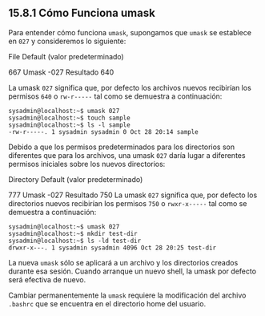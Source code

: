 ## 15.8.1 Cómo Funciona umask
Para entender cómo funciona `umask`, supongamos que `umask` se establece en `027` y consideremos lo siguiente:

File Default
(valor predeterminado)

667
Umask	-027
Resultado	640

La umask `027` significa que, por defecto los archivos nuevos recibirían los permisos `640` o `rw-r-----` tal como se demuestra a continuación:

```shell-session
sysadmin@localhost:~$ umask 027
sysadmin@localhost:~$ touch sample
sysadmin@localhost:~$ ls -l sample
-rw-r-----. 1 sysadmin sysadmin 0 Oct 28 20:14 sample
```

Debido a que los permisos predeterminados para los directorios son diferentes que para los archivos, una umask `027` daría lugar a diferentes permisos iniciales sobre los nuevos directorios:

Directory Default
(valor predeterminado)

777
Umask	-027
Resultado	750
La umask `027` significa que, por defecto los directorios nuevos recibirían los permisos `750` o `rwxr-x-----` tal como se demuestra a continuación:

```shell-session
sysadmin@localhost:~$ umask 027
sysadmin@localhost:~$ mkdir test-dir
sysadmin@localhost:~$ ls -ld test-dir
drwxr-x---. 1 sysadmin sysadmin 4096 Oct 28 20:25 test-dir
```

La nueva `umask` sólo se aplicará a un archivo y los directorios creados durante esa sesión. Cuando arranque un nuevo shell, la umask por defecto será efectiva de nuevo.

Cambiar permanentemente la `umask` requiere la modificación del archivo `.bashrc` que se encuentra en el directorio home del usuario.

